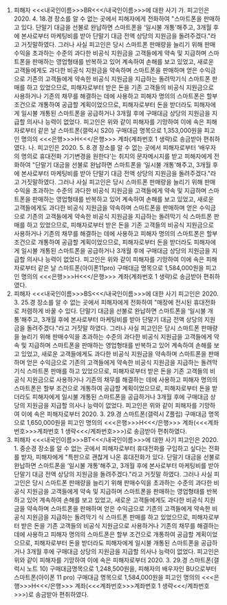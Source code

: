 1. 피해자 <<<내국인이름>>>BR<<</내국인이름>>>에 대한 사기
가. 피고인은 2020. 4. 18.경 장소를 알 수 없는 곳에서 피해자에게 전화하여 "스마트폰을 판매하고 있다. 단말기 대금을 선불로 완납하면 스마트폰을 ‘일시불 개통'해주고, 3개월 후에 본사로부터 마케팅비를 받아 단말기 대금 전액 상당의 지원금을 돌려주겠다."라고 거짓말하였다.
그러나 사실 피고인은 당시 스마트폰 판매량을 늘리기 위해 판매수익을 초과하는 수준의 과다한 비공식 지원금을 고객들에게 약속 및 지급하며 스마트폰을 판매하는 영업형태를 반복하고 있어 계속하여 손해를 보고 있었고, 새로운 고객들에게도 과다한 비공식 지원금을 약속하며 스마트폰을 판매하며 얻은 수익금으로 기존의 고객들에게 약속한 비공식 지원금을 지급하는 돌려막기식 스마트폰 판매를 하고 있었으므로, 피해자로부터 받은 돈을 기존 고객들의 비공식 지원금으로 사용하거나 기존의 채무를 해결하는 데에 사용하고 피해자 명의의 스마트폰은 할부 조건으로 개통하여 공급할 계획이었으므로, 피해자로부터 돈을 받더라도 피해자에게 일시불 개통된 스마트폰을 공급하거나 3개월 후에 구매대금 상당의 지원금을 지급할 의사나 능력이 없었다.
피고인은 위와 같이 피해자를 기망하여 이에 속은 피해자로부터 같은 날 스마트폰(갤럭시 S20) 구매대금 명목으로 1,353,000원을 피고인 명의의 <<<은행>>>H<<</은행>>> 계좌(계좌번호 1 생략)로 송금받아 편취하였다.
나. 피고인은 2020. 5. 8.경 장소를 알 수 없는 곳에서 피해자로부터 ‘배우자의 명의로 휴대전화 기기변경을 원한다'는 취지의 문자메시지를 받고 피해자에게 전화하여 "단말기 대금을 선불로 완납하면 스마트폰을 ‘일시불 개통'해주고, 3개월 후에 본사로부터 마케팅비를 받아 단말기 대금 전액 상당의 지원금을 돌려주겠다."라고 거짓말하였다.
그러나 사실 피고인은 당시 스마트폰 판매량을 늘리기 위해 판매수익을 초과하는 수준의 과다한 비공식 지원금을 고객들에게 약속 및 지급하며 스마트폰을 판매하는 영업형태를 반복하고 있어 계속하여 손해를 보고 있었고, 새로운 고객들에게도 과다한 비공식 지원금을 약속하며 스마트폰을 판매하며 얻은 수익금으로 기존의 고객들에게 약속한 비공식 지원금을 지급하는 돌려막기 식 스마트폰 판매를 하고 있었으므로, 피해자로부터 받은 돈을 기존 고객들의 비공식 지원금으로 사용하거나 기존의 채무를 해결하는 데에 사용하고 피해자 명의의 스마트폰은 할부 조건으로 개통하여 공급할 계획이었으므로, 피해자로부터 돈을 받더라도 피해자에게 일시불 개통된 스마트폰을 공급하거나 3개월 후에 구매대금 상당의 지원금을 지급할 의사나 능력이 없었다.
피고인은 위와 같이 피해자를 기망하여 이에 속은 피해자로부터 같은 날 스마트폰(아이폰11pro) 구매대금 명목으로 1,584,000원을 피고인 명의의 <<<은행>>>H<<</은행>>> 계좌(계좌번호 1 생략)로 송금받아 편취하였다.
2. 피해자 <<<내국인이름>>>BS<<</내국인이름>>>에 대한 사기
피고인은 2020. 3. 25.경 장소를 알 수 없는 곳에서 피해자에게 전화하여 "매장에 전시된 휴대전화로 저렴하게 바꿀 수 있다. 단말기 대금을 선불로 완납하면 스마트폰을 ‘일시불 개통'해주고, 3개월 후에 본사로부터 마케팅비를 받아 단말기 대금 전액 상당의 지원금을 돌려주겠다."라고 거짓말 하였다.
그러나 사실 피고인은 당시 스마트폰 판매량을 늘리기 위해 판매수익을 초과하는 수준의 과다한 비공식 지원금을 고객들에게 약속 및 지급하며 스마트폰을 판매하는 영업형태를 반복하고 있어 계속하여 손해를 보고 있었고, 새로운 고객들에게도 과다한 비공식 지원금을 약속하며 스마트폰을 판매하며 얻은 수익금으로 기존의 고객들에게 약속한 비공식 지원금을 지급하는 돌려막기식 스마트폰 판매를 하고 있었으므로, 피해자로부터 받은 돈을 기존 고객들의 비공식 지원금으로 사용하거나 기존의 채무를 해결하는 데에 사용하고 피해자 명의의 스마트폰은 할부 조건으로 개통하여 공급할 계획이었으므로, 피해자로부터 돈을 받더라도 피해자에게 일시불 개통된 스마트폰을 공급하거나 3개월 후에 구매대금 상당의 지원금을 지급할 의사나 능력이 없었다.
피고인은 위와 같이 피해자를 기망하여 이에 속은 피해자로부터 2020. 3. 29.경 스마트폰(갤럭시 Z플립) 구매대금 명목으로 1,650,000원을 피고인 명의의 <<<은행>>>H<<</은행>>> 계좌(<<<계좌번호>>>계좌번호 1 생략<<</계좌번호>>>)로 송금받아 편취하였다.
3. 피해자 <<<내국인이름>>>BT<<</내국인이름>>>에 대한 사기
피고인은 2020. 1. 중순경 장소를 알 수 없는 곳에서 피해자로부터 휴대전화를 구입하고 싶다는 전화를 받자, 피해자에게 "특판으로 괜찮게 나온 휴대전화가 있다. 단말기 대금을 선불로 완납하면 스마트폰을 ‘일시불 개통'해주고, 3개월 후에 본사로부터 마케팅비를 받아 단말기 대금 전액 상당의 지원금을 돌려주겠다."라고 거짓말 하였다.
그러나 사실 피고인은 당시 스마트폰 판매량을 늘리기 위해 판매수익을 초과하는 수준의 과다한 비공식 지원금을 고객들에게 약속 및 지급하며 스마트폰을 판매하는 영업형태를 반복하고 있어 계속하여 손해를 보고 있었고, 새로운 고객들에게도 과다한 비공식 지원금을 약속하며 스마트폰을 판매하며 얻은 수익금으로 기존의 고객들에게 약속한 비공식 지원금을 지급하는 돌려막기 식 스마트폰 판매를 하고 있었으므로, 피해자로부터 받은 돈을 기존 고객들의 비공식 지원금으로 사용하거나 기존의 채무를 해결하는 데에 사용하고 피해자 명의의 스마트폰은 할부 조건으로 개통하여 공급할 계획이었으므로, 피해자로부터 돈을 받더라도 피해자에게 일시불 개통된 스마트폰을 공급하거나 3개월 후에 구매대금 상당의 지원금을 지급할 의사나 능력이 없었다.
피고인은 위와 같이 피해자를 기망하여 이에 속은 피해자로부터 2020. 3. 29.경 스마트폰(갤럭시 노트 10) 구매대금명목으로 1,248,500원을, 피해자의 배우자인 BU으로부터 스마트폰(아이폰 11 pro) 구매대금 명목으로 1,584,000원을 피고인 명의의 <<<은행>>>H<<</은행>>> 계좌(<<<계좌번호>>>계좌번호 1 생략<<</계좌번호>>>)로 송금받아 편취하였다.